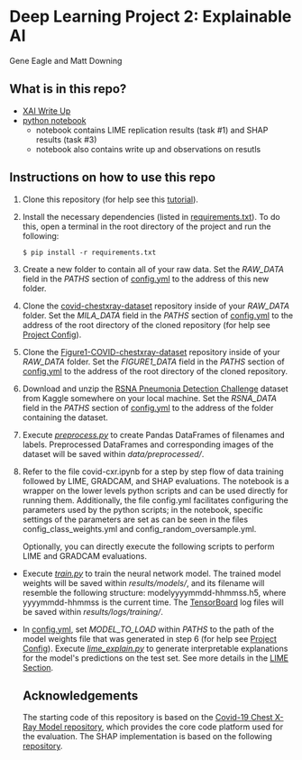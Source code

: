 # Deep Learning Project 2: Explainable AI
Gene Eagle and Matt Downing

## What is in this repo?
- [XAI Write Up](https://github.com/mddown/Deep-Learning-proj2/blob/main/XAI%20write%20up.pdf)
- [python notebook](https://github.com/mddown/Deep-Learning-proj2/blob/main/covid-cxr.ipynb)
    - notebook contains LIME replication results (task #1) and SHAP results (task #3)
    - notebook also contains write up and observations on resutls

## Instructions on how to use this repo
1. Clone this repository (for help see this
   [tutorial](https://help.github.com/en/github/creating-cloning-and-archiving-repositories/cloning-a-repository)).
2. Install the necessary dependencies (listed in
   [requirements.txt](requirements.txt)). To do this, open a terminal in
   the root directory of the project and run the following:
   ```
   $ pip install -r requirements.txt
   ```
3. Create a new folder to contain all of your raw data. Set the _RAW_DATA_
   field in the _PATHS_ section of [config.yml](config.yml) to the
   address of this new folder.
4. Clone the
   [covid-chestxray-dataset](https://github.com/ieee8023/covid-chestxray-dataset)
   repository inside of your _RAW_DATA_ folder. Set the _MILA_DATA_
   field in the _PATHS_ section of [config.yml](config.yml) to the
   address of the root directory of the cloned repository (for help see
   [Project Config](#project-config)).
5. Clone the
   [Figure1-COVID-chestxray-dataset](https://github.com/agchung/Figure1-COVID-chestxray-dataset)
   repository inside of your _RAW_DATA_ folder. Set the _FIGURE1_DATA_
   field in the _PATHS_ section of [config.yml](config.yml) to the
   address of the root directory of the cloned repository.
6. Download and unzip the
   [RSNA Pneumonia Detection Challenge](https://www.kaggle.com/c/rsna-pneumonia-detection-challenge)
   dataset from Kaggle somewhere on your local machine. Set the
   _RSNA_DATA_ field in the _PATHS_ section of
   [config.yml](config.yml) to the address of the folder containing the
   dataset.
7. Execute [_preprocess.py_](src/data/preprocess.py) to create Pandas
   DataFrames of filenames and labels. Preprocessed DataFrames and
   corresponding images of the dataset will be saved within
   _data/preprocessed/_.
8. Refer to the file covid-cxr.ipynb for a step by step flow of data training followed by LIME, GRADCAM, and SHAP evaluations. The notebook is a wrapper on the lower levels python scripts and can be used directly for running them. Additionally, the file config.yml facilitates configuring the parameters used by the python scripts; in the notebook, specific settings of the parameters are set as can be seen in the files config_class_weights.yml and config_random_oversample.yml.  

    Optionally, you can directly execute the following scripts to perform LIME and GRADCAM  evaluations.

- Execute [_train.py_](src/train.py) to train the neural network model.
   The trained model weights will be saved within _results/models/_, and
   its filename will resemble the following structure:
   modelyyyymmdd-hhmmss.h5, where yyyymmdd-hhmmss is the current time.
   The [TensorBoard](https://www.tensorflow.org/tensorboard) log files
   will be saved within _results/logs/training/_.
- In [config.yml](config.yml), set _MODEL_TO_LOAD_ within _PATHS_ to
   the path of the model weights file that was generated in step 6 (for
   help see [Project Config](#project-config)). Execute
   [_lime_explain.py_](src/interpretability/lime_explain.py) to generate
   interpretable explanations for the model's predictions on the test
   set. See more details in the [LIME Section](#lime).

   ## Acknowledgements
   The starting code of this repository is based on the [Covid-19 Chest X-Ray Model repository](https://github.com/aildnont/covid-cxr), which provides the core code platform used for the evaluation. The SHAP implementation is based on the following [repository](https://github.com/slundberg/shap).